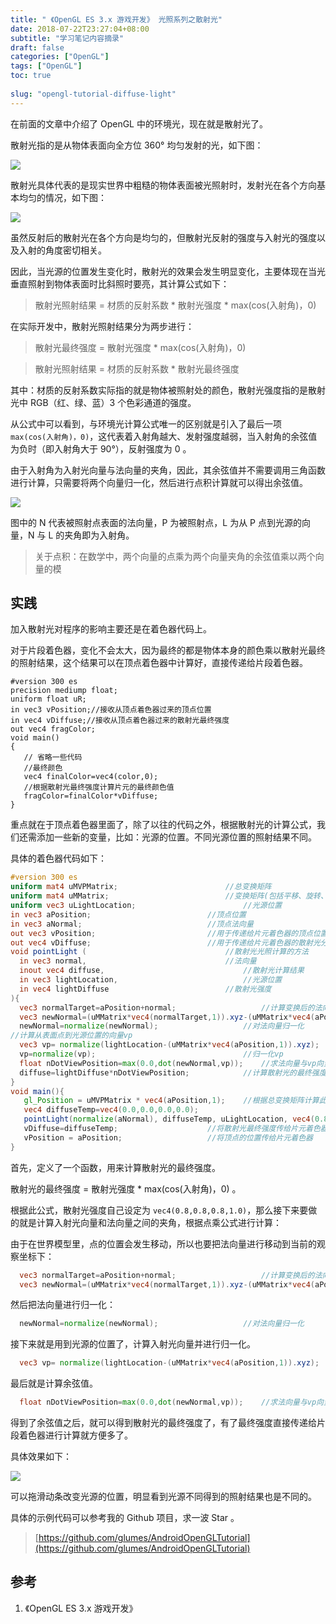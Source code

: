 ```yaml
---
title: " 《OpenGL ES 3.x 游戏开发》 光照系列之散射光"
date: 2018-07-22T23:27:04+08:00
subtitle: "学习笔记内容摘录"
draft: false
categories: ["OpenGL"]
tags: ["OpenGL"]
toc: true
 
slug: "opengl-tutorial-diffuse-light"
---
```



在前面的文章中介绍了 OpenGL 中的环境光，现在就是散射光了。

<!--more-->

散射光指的是从物体表面向全方位 360° 均匀发射的光，如下图：

![](https://image.glumes.com/images/2019/04/27/diffuse_demo.png)

散射光具体代表的是现实世界中粗糙的物体表面被光照射时，发射光在各个方向基本均匀的情况，如下图：

![](https://image.glumes.com/images/2019/04/27/diffuse_demo2.png)


虽然反射后的散射光在各个方向是均匀的，但散射光反射的强度与入射光的强度以及入射的角度密切相关。


因此，当光源的位置发生变化时，散射光的效果会发生明显变化，主要体现在当光垂直照射到物体表面时比斜照时要亮，其计算公式如下：

> 散射光照射结果 = 材质的反射系数 * 散射光强度 * max(cos(入射角)，0)

在实际开发中，散射光照射结果分为两步进行：

> 散射光最终强度 = 散射光强度 * max(cos(入射角)，0)

> 散射光照射结果 = 材质的反射系数 * 散射光最终强度

其中：材质的反射系数实际指的就是物体被照射处的颜色，散射光强度指的是散射光中 RGB（红、绿、蓝）3 个色彩通道的强度。

从公式中可以看到，与环境光计算公式唯一的区别就是引入了最后一项 `max(cos(入射角)，0)`，这代表着入射角越大、发射强度越弱，当入射角的余弦值为负时（即入射角大于 90°），反射强度为 0 。

由于入射角为入射光向量与法向量的夹角，因此，其余弦值并不需要调用三角函数进行计算，只需要将两个向量归一化，然后进行点积计算就可以得出余弦值。

![](https://image.glumes.com/images/2019/04/27/diffuse_cal.png)


图中的 N 代表被照射点表面的法向量，P 为被照射点，L 为从 P 点到光源的向量，N 与 L 的夹角即为入射角。


> 关于点积：在数学中，两个向量的点乘为两个向量夹角的余弦值乘以两个向量的模


## 实践


加入散射光对程序的影响主要还是在着色器代码上。


对于片段着色器，变化不会太大，因为最终的都是物体本身的颜色乘以散射光最终的照射结果，这个结果可以在顶点着色器中计算好，直接传递给片段着色器。

```gls
#version 300 es
precision mediump float;
uniform float uR;
in vec3 vPosition;//接收从顶点着色器过来的顶点位置
in vec4 vDiffuse;//接收从顶点着色器过来的散射光最终强度
out vec4 fragColor;
void main()
{
   // 省略一些代码
   //最终颜色
   vec4 finalColor=vec4(color,0);
   //根据散射光最终强度计算片元的最终颜色值
   fragColor=finalColor*vDiffuse;
}
```

重点就在于顶点着色器里面了，除了以往的代码之外，根据散射光的计算公式，我们还需添加一些新的变量，比如：光源的位置。不同光源位置的照射结果不同。

具体的着色器代码如下：

```glsl
#version 300 es
uniform mat4 uMVPMatrix; 						//总变换矩阵
uniform mat4 uMMatrix; 							//变换矩阵(包括平移、旋转、缩放)
uniform vec3 uLightLocation;						//光源位置
in vec3 aPosition;  						//顶点位置
in vec3 aNormal;    						//顶点法向量
out vec3 vPosition;							//用于传递给片元着色器的顶点位置
out vec4 vDiffuse;							//用于传递给片元着色器的散射光分量
void pointLight (								//散射光光照计算的方法
  in vec3 normal,								//法向量
  inout vec4 diffuse,								//散射光计算结果
  in vec3 lightLocation,							//光源位置
  in vec4 lightDiffuse							//散射光强度
){
  vec3 normalTarget=aPosition+normal;					//计算变换后的法向量
  vec3 newNormal=(uMMatrix*vec4(normalTarget,1)).xyz-(uMMatrix*vec4(aPosition,1)).xyz;
  newNormal=normalize(newNormal);					//对法向量归一化
//计算从表面点到光源位置的向量vp
  vec3 vp= normalize(lightLocation-(uMMatrix*vec4(aPosition,1)).xyz);
  vp=normalize(vp);									//归一化vp
  float nDotViewPosition=max(0.0,dot(newNormal,vp)); 	//求法向量与vp向量的点积与0的最大值
  diffuse=lightDiffuse*nDotViewPosition;			//计算散射光的最终强度
}
void main(){
   gl_Position = uMVPMatrix * vec4(aPosition,1); 	//根据总变换矩阵计算此次绘制此顶点的位置
   vec4 diffuseTemp=vec4(0.0,0.0,0.0,0.0);
   pointLight(normalize(aNormal), diffuseTemp, uLightLocation, vec4(0.8,0.8,0.8,1.0));
   vDiffuse=diffuseTemp;					//将散射光最终强度传给片元着色器
   vPosition = aPosition; 					//将顶点的位置传给片元着色器
}
```

首先，定义了一个函数，用来计算散射光的最终强度。

散射光的最终强度 =  散射光强度 * max(cos(入射角)，0) 。

根据此公式，散射光强度自己设定为 `vec4(0.8,0.8,0.8,1.0)`，那么接下来要做的就是计算入射光向量和法向量之间的夹角，根据点乘公式进行计算：


由于在世界模型里，点的位置会发生移动，所以也要把法向量进行移动到当前的观察坐标下：

```glsl
  vec3 normalTarget=aPosition+normal;					//计算变换后的法向量
  vec3 newNormal=(uMMatrix*vec4(normalTarget,1)).xyz-(uMMatrix*vec4(aPosition,1)).xyz;
```

然后把法向量进行归一化：

```glsl
  newNormal=normalize(newNormal);					//对法向量归一化
```

接下来就是用到光源的位置了，计算入射光向量并进行归一化。

```glsl
  vec3 vp= normalize(lightLocation-(uMMatrix*vec4(aPosition,1)).xyz);
```

最后就是计算余弦值。

```glsl
  float nDotViewPosition=max(0.0,dot(newNormal,vp)); 	//求法向量与vp向量的点积与0的最大值
```

得到了余弦值之后，就可以得到散射光的最终强度了，有了最终强度直接传递给片段着色器进行计算就方便多了。

具体效果如下：

![](https://res.cloudinary.com/glumes-com/image/upload/v1532273099/code/diffuse_use.gif)


可以拖滑动条改变光源的位置，明显看到光源不同得到的照射结果也是不同的。



具体的示例代码可以参考我的 Github 项目，求一波 Star 。

> [https://github.com/glumes/AndroidOpenGLTutorial](https://github.com/glumes/AndroidOpenGLTutorial)

## 参考

1. 《OpenGL ES 3.x 游戏开发》
